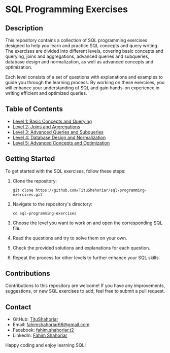 # SQL Programming Exercises

## Description

This repository contains a collection of SQL programming exercises designed to help you learn and practice SQL concepts and query writing. The exercises are divided into different levels, covering basic concepts and querying, joins and aggregations, advanced queries and subqueries, database design and normalization, as well as advanced concepts and optimization.

Each level consists of a set of questions with explanations and examples to guide you through the learning process. By working on these exercises, you will enhance your understanding of SQL and gain hands-on experience in writing efficient and optimized queries.

## Table of Contents

- [Level 1: Basic Concepts and Querying](#level-1-basic-concepts-and-querying)
- [Level 2: Joins and Aggregations](#level-2-joins-and-aggregations)
- [Level 3: Advanced Queries and Subqueries](#level-3-advanced-queries-and-subqueries)
- [Level 4: Database Design and Normalization](#level-4-database-design-and-normalization)
- [Level 5: Advanced Concepts and Optimization](#level-5-advanced-concepts-and-optimization)

## Getting Started

To get started with the SQL exercises, follow these steps:

1. Clone the repository:

   ```
   git clone https://github.com/TituShahoriar/sql-programming-exercises.git
   ```

2. Navigate to the repository's directory:

   ```
   cd sql-programming-exercises
   ```

3. Choose the level you want to work on and open the corresponding SQL file.

4. Read the questions and try to solve them on your own.

5. Check the provided solutions and explanations for each question.

6. Repeat the process for other levels to further enhance your SQL skills.

## Contributions

Contributions to this repository are welcome! If you have any improvements, suggestions, or new SQL exercises to add, feel free to submit a pull request.

## Contact

- GitHub: [TituShahoriar](https://github.com/TituShahoriar)
- Email: fahimshahoriar66@gmail.com
- Facebook: [fahim.shahoriar.t2](https://www.facebook.com/fahim.shahoriar.t2)
- LinkedIn: [Fahim Shahoriar](https://www.linkedin.com/in/fahim-shahoriar/)

Happy coding and enjoy learning SQL!
